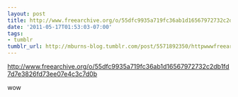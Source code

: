 ```yaml
---
layout: post
title: http://www.freearchive.org/o/55dfc9935a719fc36ab1d16567972732c2db1fd7d7e3826fd73ee07e4c3c7d0b
date: '2011-05-17T01:53:03-07:00'
tags:
- tumblr
tumblr_url: http://mburns-blog.tumblr.com/post/5571892350/httpwwwfreearchiveorgo55dfc9935a719fc36ab1d1
---
```

<a href="http://www.freearchive.org/o/55dfc9935a719fc36ab1d16567972732c2db1fd7d7e3826fd73ee07e4c3c7d0b">http://www.freearchive.org/o/55dfc9935a719fc36ab1d16567972732c2db1fd7d7e3826fd73ee07e4c3c7d0b</a>

wow


